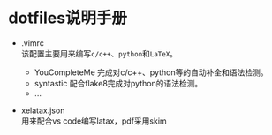 # dotfiles说明手册

- .vimrc<br/>
该配置主要用来编写`c/c++`、`python`和`LaTeX`。
  - YouCompleteMe 完成对c/c++、python等的自动补全和语法检测。
  - syntastic 配合flake8完成对python的语法检测。
  - ...

- xelatax.json<br/>
用来配合vs code编写latax，pdf采用skim
